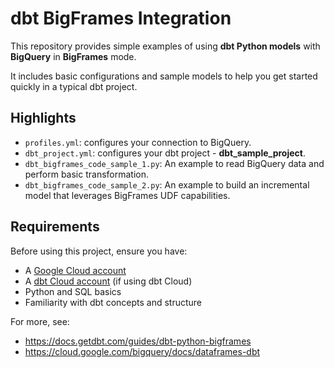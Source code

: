 # dbt BigFrames Integration

This repository provides simple examples of using **dbt Python models** with **BigQuery** in **BigFrames** mode.

It includes basic configurations and sample models to help you get started quickly in a typical dbt project.

## Highlights

- `profiles.yml`: configures your connection to BigQuery.
- `dbt_project.yml`: configures your dbt project - **dbt_sample_project**.
- `dbt_bigframes_code_sample_1.py`: An example to read BigQuery data and perform basic transformation.
- `dbt_bigframes_code_sample_2.py`: An example to build an incremental model that leverages BigFrames UDF capabilities.

## Requirements

Before using this project, ensure you have:

- A [Google Cloud account](https://cloud.google.com/free?hl=en)
- A [dbt Cloud account](https://www.getdbt.com/signup) (if using dbt Cloud)
- Python and SQL basics
- Familiarity with dbt concepts and structure

For more, see:
- https://docs.getdbt.com/guides/dbt-python-bigframes
- https://cloud.google.com/bigquery/docs/dataframes-dbt
